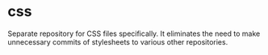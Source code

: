 # css
Separate repository for CSS files specifically. It eliminates the need to make unnecessary commits of stylesheets to various other repositories.
